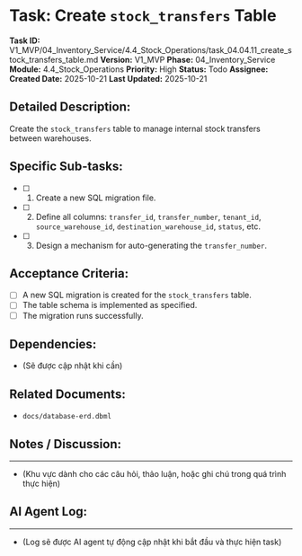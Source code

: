# Task: Create `stock_transfers` Table

**Task ID:** V1_MVP/04_Inventory_Service/4.4_Stock_Operations/task_04.04.11_create_stock_transfers_table.md
**Version:** V1_MVP
**Phase:** 04_Inventory_Service
**Module:** 4.4_Stock_Operations
**Priority:** High
**Status:** Todo
**Assignee:** 
**Created Date:** 2025-10-21
**Last Updated:** 2025-10-21

## Detailed Description:
Create the `stock_transfers` table to manage internal stock transfers between warehouses.

## Specific Sub-tasks:
- [ ] 1. Create a new SQL migration file.
- [ ] 2. Define all columns: `transfer_id`, `transfer_number`, `tenant_id`, `source_warehouse_id`, `destination_warehouse_id`, `status`, etc.
- [ ] 3. Design a mechanism for auto-generating the `transfer_number`.

## Acceptance Criteria:
- [ ] A new SQL migration is created for the `stock_transfers` table.
- [ ] The table schema is implemented as specified.
- [ ] The migration runs successfully.

## Dependencies:
*   (Sẽ được cập nhật khi cần)

## Related Documents:
*   `docs/database-erd.dbml`

## Notes / Discussion:
---
*   (Khu vực dành cho các câu hỏi, thảo luận, hoặc ghi chú trong quá trình thực hiện)

## AI Agent Log:
---
*   (Log sẽ được AI agent tự động cập nhật khi bắt đầu và thực hiện task)
